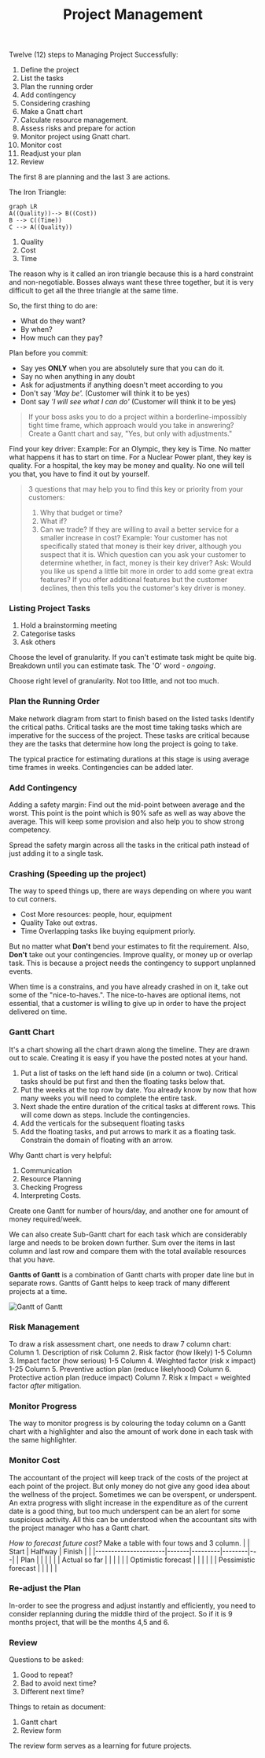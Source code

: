 ﻿---
layout: post
title: Project Management
categories: [Tech, Research]
---


Twelve (12) steps to Managing Project Successfully:

1. Define the project
2. List the tasks
3. Plan the running order
4. Add contingency
5. Considering crashing
6. Make a Gnatt chart
7. Calculate resource management.
8. Assess risks and prepare for action 
9. Monitor project using Gnatt chart.
10. Monitor cost
11. Readjust your plan
12. Review

The first 8 are planning and the last 3 are actions. 

The Iron Triangle:
```mermaid
graph LR
A((Quality))--> B((Cost))
B --> C((Time))
C --> A((Quality))
```
1. Quality
2. Cost
3. Time

The reason why is it called an iron triangle because this is a hard constraint and non-negotiable. Bosses always want these three together, but it is very difficult to get all the three triangle at the same time. 

So, the first thing to do are:

- What do they want?
- By when?
- How much can they pay?

Plan before you commit:

- Say yes **ONLY** when you are absolutely sure that you can do it.
- Say no when anything in any doubt
- Ask for adjustments if anything doesn't meet according to you
- Don't say *'May be'.* (Customer will think it to be yes)
- Dont say *'I will see what I can do'* (Customer will think it to be yes)

> If your boss asks you to do a project within a borderline-impossibly tight time frame, which approach would you take in answering?
> Create a Gantt chart and say, "Yes, but only with adjustments."

Find your key driver: 
Example: For an Olympic, they key is Time. No matter what happens it has to start on time. For a Nuclear Power plant, they key is quality. For a hospital, the key may be money and quality. 
No one will tell you that, you have to find it out by yourself. 

> 3 questions that may help you to find this key or priority from your customers:
> 1. Why that budget or time?
> 2. What if?
> 3. Can we trade? If they are willing to avail a better service for a smaller increase in cost?
> Example: Your customer has not specifically stated that money is their key driver, although you suspect that it is. Which question can you ask your customer to determine whether, in fact, money is their key driver?
> Ask: Would you like us spend a little bit more in order to add some great extra features?
> If you offer additional features but the customer declines, then this tells you the customer's key driver is money.

### Listing Project Tasks

1. Hold a brainstorming meeting
2. Categorise tasks
3. Ask others

Choose the level of granularity. If you can't estimate task might be quite big. Breakdown until you can estimate task. The 'O' word - *ongoing*.

Choose right level of granularity. Not too little, and not too much. 

### Plan the Running Order

Make network diagram from start to finish based on the listed tasks
Identify the critical paths. Critical tasks are the most time taking tasks which are imperative for the success of the project. These tasks are critical because they are the tasks that determine how long the project is going to take.

The typical practice for estimating durations at this stage is using average time frames in weeks. Contingencies can be added later.

### Add Contingency

Adding a safety margin:  Find out the mid-point between average and the worst. This point is the point which is 90% safe as well as way above the average. This will keep some provision and also help you to show strong competency.

Spread the safety margin across all the tasks in the critical path instead of just adding it to a single task. 

### Crashing (Speeding up the project)

The way to speed things up, there are ways depending on where you want to cut corners. 
- Cost
	More resources: people, hour, equipment
-  Quality
	Take out extras.
- Time
	Overlapping tasks like buying equipment priorly. 

But no matter what **Don't** bend your estimates to fit the requirement. 
Also, **Don't** take out your contingencies. Improve quality, or money up or overlap task. This is because a project needs the contingency to support unplanned events.

When time is a constrains, and you have already crashed in on it, take out some of the "nice-to-haves.". The nice-to-haves are optional items, not essential, that a customer is willing to give up in order to have the project delivered on time.

### Gantt Chart

It's a chart showing all the chart drawn along the timeline. They are drawn out to scale. 
Creating it is easy if you have the posted notes at your hand. 

1. Put a list of tasks on the left hand side (in a column or two). Critical tasks should be put first and then the floating tasks below that. 
2. Put the weeks at the top row by date. You already know by now that how many weeks you will need to complete the entire task. 
3. Next shade the entire duration of the critical tasks at different rows. This will come down as steps. Include the contingencies. 
4. Add the verticals for the subsequent floating tasks 
5. Add the floating tasks, and put arrows to mark it as a floating task. Constrain the domain of floating with an arrow. 


Why Gantt chart is very helpful:

1. Communication 
2. Resource Planning
3.  Checking Progress
4. Interpreting Costs.

Create one Gantt for number of hours/day, and another one for amount of money required/week. 

We can also create Sub-Gantt chart for each task which are considerably large and needs to be broken down further. 
Sum over the items in last column and last row and compare them with the total available resources that you have. 

**Gantts of Gantt** is a combination of Gantt charts with proper date line but in separate rows. Gantts of Gantt helps to keep track of many different projects at a time. 

![Gantt of Gantt](https://media.licdn.com/dms/image/C5612AQFQKKC_23y3MA/article-cover_image-shrink_600_2000/0/1539607278910?e=2147483647&v=beta&t=K2elNvQ4JK99p0rg_eCRyuiaMobv7ZZGwv1yYhFKt5U)

### Risk Management 

To draw a risk assessment chart, one needs to draw 7 column chart:
Column 1. Description of risk
Column 2. Risk factor (how likely) 1-5
Column 3. Impact factor (how serious) 1-5
Column 4. Weighted factor (risk x impact) 1-25
Column 5. Preventive action plan (reduce likelyhood)
Column 6. Protective action plan (reduce impact)
Column 7. Risk x Impact = weighted factor *after* mitigation. 

### Monitor Progress

The way to monitor progress is by colouring the today column on a Gantt chart with a highlighter and also the amount of work done in each task with the same highlighter. 

### Monitor Cost

The accountant of the project will keep track of the costs of the project at each point of the project. But only money do not give any good idea about the wellness of the project. Sometimes we can be overspent, or underspent. 
An extra progress with slight increase in the expenditure as of the current date is a good thing, but too much underspent can be an alert for some suspicious activity. 
All this can be understood when the accountant sits with the project manager who has a Gantt chart. 

*How to forecast future cost?*
Make a table with four tows and 3 column.
|                      | Start | Halfway | Finish |   |
|----------------------|-------|---------|--------|---|
| Plan                 |       |         |        |   |
| Actual so far        |       |         |        |   |
| Optimistic forecast  |       |         |        |   |
| Pessimistic forecast |       |         |        |   |

### Re-adjust the Plan

In-order to see the progress and adjust instantly and efficiently, you need to consider replanning during the middle third of the project. 
So if it is 9 months project, that will be the months 4,5 and 6. 

### Review

Questions to be asked:
1. Good to repeat?
2. Bad to avoid next time?
3. Different next time? 

Things to retain as document:
1. Gantt chart
2. Review form

The review form serves as a learning for future projects.

 
